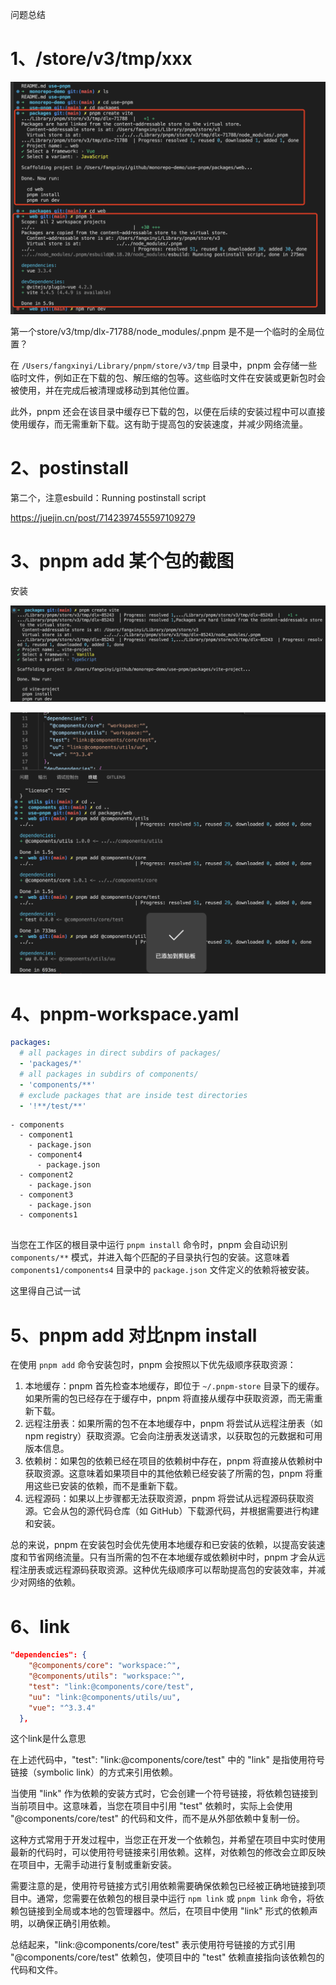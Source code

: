 问题总结



# 1、/store/v3/tmp/xxx

![681691519077_.pic](./681691519077_.pic.jpg)

第一个store/v3/tmp/dlx-71788/node_modules/.pnpm 是不是一个临时的全局位置？

在 `/Users/fangxinyi/Library/pnpm/store/v3/tmp` 目录中，pnpm 会存储一些临时文件，例如正在下载的包、解压缩的包等。这些临时文件在安装或更新包时会被使用，并在完成后被清理或移动到其他位置。

此外，pnpm 还会在该目录中缓存已下载的包，以便在后续的安装过程中可以直接使用缓存，而无需重新下载。这有助于提高包的安装速度，并减少网络流量。



# 2、postinstall

第二个，注意esbuild：Running postinstall script 

https://juejin.cn/post/7142397455597109279



# 3、pnpm add 某个包的截图

安装

![image-20230809023548716](./image-20230809023548716.png)

![image-20230809031609424](./image-20230809031609424.png)

# 4、pnpm-workspace.yaml

```yaml
packages:
  # all packages in direct subdirs of packages/
  - 'packages/*'
  # all packages in subdirs of components/
  - 'components/**'
  # exclude packages that are inside test directories
  - '!**/test/**'
```

```
- components
  - component1
  	- package.json
  	- component4
      - package.json
  - component2
    - package.json
  - component3
    - package.json
  - components1
    
```

当您在工作区的根目录中运行 `pnpm install` 命令时，pnpm 会自动识别 `components/**` 模式，并进入每个匹配的子目录执行包的安装。这意味着 `components1/components4` 目录中的 `package.json` 文件定义的依赖将被安装。

这里得自己试一试





# 5、pnpm add 对比npm install

在使用 `pnpm add` 命令安装包时，pnpm 会按照以下优先级顺序获取资源：

1. 本地缓存：pnpm 首先检查本地缓存，即位于 `~/.pnpm-store` 目录下的缓存。如果所需的包已经存在于缓存中，pnpm 将直接从缓存中获取资源，而无需重新下载。
2. 远程注册表：如果所需的包不在本地缓存中，pnpm 将尝试从远程注册表（如 npm registry）获取资源。它会向注册表发送请求，以获取包的元数据和可用版本信息。
3. 依赖树：如果包的依赖已经在项目的依赖树中存在，pnpm 将直接从依赖树中获取资源。这意味着如果项目中的其他依赖已经安装了所需的包，pnpm 将重用这些已安装的依赖，而不是重新下载。
4. 远程源码：如果以上步骤都无法获取资源，pnpm 将尝试从远程源码获取资源。它会从包的源代码仓库（如 GitHub）下载源代码，并根据需要进行构建和安装。

总的来说，pnpm 在安装包时会优先使用本地缓存和已安装的依赖，以提高安装速度和节省网络流量。只有当所需的包不在本地缓存或依赖树中时，pnpm 才会从远程注册表或远程源码获取资源。这种优先级顺序可以帮助提高包的安装效率，并减少对网络的依赖。



# 6、link

```json
"dependencies": {
    "@components/core": "workspace:^",
    "@components/utils": "workspace:^",
    "test": "link:@components/core/test",
    "uu": "link:@components/utils/uu",
    "vue": "^3.3.4"
  },
```

这个link是什么意思

在上述代码中，"test": "link:@components/core/test" 中的 "link" 是指使用符号链接（symbolic link）的方式来引用依赖。

当使用 "link" 作为依赖的安装方式时，它会创建一个符号链接，将依赖包链接到当前项目中。这意味着，当您在项目中引用 "test" 依赖时，实际上会使用 "@components/core/test" 的代码和文件，而不是从外部依赖中复制一份。

这种方式常用于开发过程中，当您正在开发一个依赖包，并希望在项目中实时使用最新的代码时，可以使用符号链接来引用依赖。这样，对依赖包的修改会立即反映在项目中，无需手动进行复制或重新安装。

需要注意的是，使用符号链接方式引用依赖需要确保依赖包已经被正确地链接到项目中。通常，您需要在依赖包的根目录中运行 `npm link` 或 `pnpm link` 命令，将依赖包链接到全局或本地的包管理器中。然后，在项目中使用 "link" 形式的依赖声明，以确保正确引用依赖。

总结起来，"link:@components/core/test" 表示使用符号链接的方式引用 "@components/core/test" 依赖包，使项目中的 "test" 依赖直接指向该依赖包的代码和文件。